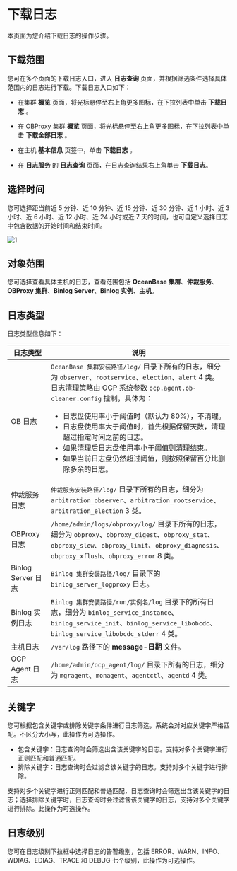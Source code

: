 # 下载日志

本页面为您介绍下载日志的操作步骤。

## 下载范围

您可在多个页面的下载日志入口，进入 **日志查询** 页面，并根据筛选条件选择具体范围内的日志进行下载。下载日志入口如下：

* 在集群 **概览** 页面，将光标悬停至右上角更多图标，在下拉列表中单击 **下载日志** 。

* 在 OBProxy 集群 **概览** 页面，将光标悬停至右上角更多图标，在下拉列表中单击 **下载全部日志** 。

* 在主机 **基本信息** 页签中，单击 **下载日志** 。

* 在 **日志服务** 的 **日志查询** 页面，在日志查询结果右上角单击 **下载日志**。

## 选择时间

您可选择距当前近 5 分钟、近 10 分钟、近 15 分钟、近 30 分钟、近 1 小时、近 3 小时、近 6 小时、近 12 小时、近 24 小时或近 7 天的时间，也可自定义选择日志中包含数据的开始时间和结束时间。

![1](https://help-static-aliyun-doc.aliyuncs.com/assets/img/zh-CN/9758960261/p271674.png)

## 对象范围

您可选择查看具体主机的日志，查看范围包括 **OceanBase 集群**、**仲裁服务**、**OBProxy 集群**、**Binlog Server**、**Binlog 实例**、**主机**。

## 日志类型

日志类型信息如下：

|     日志类型       |  说明  |
|--------------------|--------|
| OB 日志            | `OceanBase 集群安装路径/log/` 目录下所有的日志，细分为 `observer`、`rootservice`、`election`、`alert` 4 类。</br>日志清理策略由 OCP 系统参数 `ocp.agent.ob-cleaner.config` 控制，具体为：<ul><li> 日志盘使用率小于阈值时（默认为 80%），不清理。   </li><li> 日志盘使用率大于阈值时，首先根据保留天数，清理超过指定时间之前的日志。 </li><li> 如果清理后日志盘使用率小于阈值则清理结束。   </li><li> 如果当前日志盘仍然超过阈值，则按照保留百分比删除多余的日志。  </li></ul>    |
| 仲裁服务日志       | `仲裁服务安装路径/log/` 目录下所有的日志，细分为 `arbitration_observer`、`arbitration_rootservice`、`arbitration_election` 3 类。 |
| OBProxy 日志       | `/home/admin/logs/obproxy/log/` 目录下所有的日志，细分为 `obproxy`、`obproxy_digest`、`obproxy_stat`、`obproxy_slow`、`obproxy_limit`、`obproxy_diagnosis`、`obproxy_xflush`、`obproxy_error` 8 类。  |
| Binlog Server 日志 | `Binlog 集群安装路径/log/` 目录下的 `binlog_server_logproxy` 日志。  |
| Binlog 实例日志    | `Binlog 集群安装路径/run/实例名/log` 目录下的所有日志，细分为 `binlog_service_instance`、`binlog_service_init`、`binlog_service_libobcdc`、`binlog_service_libobcdc_stderr` 4 类。 |
| 主机日志           | `/var/log` 路径下的 **message-日期** 文件。  |
| OCP Agent 日志     | `/home/admin/ocp_agent/log/` 目录下所有的日志，细分为 `mgragent`、`monagent`、`agentctl`、`agentd` 4 类。|

## 关键字

您可根据包含关键字或排除关键字条件进行日志筛选，系统会对对应关键字严格匹配。不区分大小写，此操作为可选操作。

* 包含关键字：日志查询时会筛选出含该关键字的日志。支持对多个关键字进行正则匹配和普通匹配。
* 排除关键字：日志查询时会过滤含该关键字的日志。支持对多个关键字进行排除。

支持对多个关键字进行正则匹配和普通匹配，日志查询时会筛选出含该关键字的日志；选择排除关键字时，日志查询时会过滤含该关键字的日志，支持对多个关键字进行排除。此操作为可选操作。

## 日志级别

您可在日志级别下拉框中选择日志的告警级别，包括 ERROR、WARN、INFO、WDIAG、EDIAG、TRACE 和 DEBUG 七个级别，此操作为可选操作。
